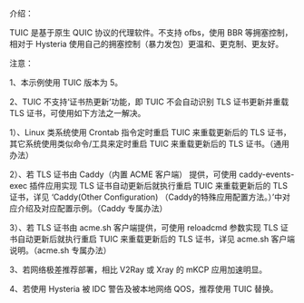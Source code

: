 介绍：

TUIC 是基于原生 QUIC 协议的代理软件。不支持 ofbs，使用 BBR 等拥塞控制，相对于 Hysteria 使用自己的拥塞控制（暴力发包）更温和、更克制、更友好。

注意：

1、本示例使用 TUIC 版本为 5。

2、TUIC 不支持‘证书热更新’功能，即 TUIC 不会自动识别 TLS 证书更新并重载 TLS 证书，可使用如下方法之一解决。

1）、Linux 类系统使用 Crontab 指令定时重启 TUIC 来重载更新后的 TLS 证书，其它系统使用类似命令/工具来定时重启 TUIC 来重载更新后的 TLS 证书。（通用办法）

2）、若 TLS 证书由 Caddy（内置 ACME 客户端） 提供，可使用 caddy-events-exec 插件应用实现 TLS 证书自动更新后就执行重启 TUIC 来重载更新后的 TLS 证书，详见 ‘Caddy(Other Configuration) （Caddy的特殊应用配置方法。）’中对应介绍及对应配置示例。（Caddy 专属办法）

3）、若 TLS 证书由 acme.sh 客户端提供，可使用 reloadcmd 参数实现 TLS 证书自动更新后就执行重启 TUIC 来重载更新后的 TLS 证书，详见 acme.sh 客户端说明。（acme.sh 专属办法）

3、若网络极差推荐部署，相比 V2Ray 或 Xray 的 mKCP 应用加速明显。

4、若使用 Hysteria 被 IDC 警告及被本地网络 QOS，推荐使用 TUIC 替换。

